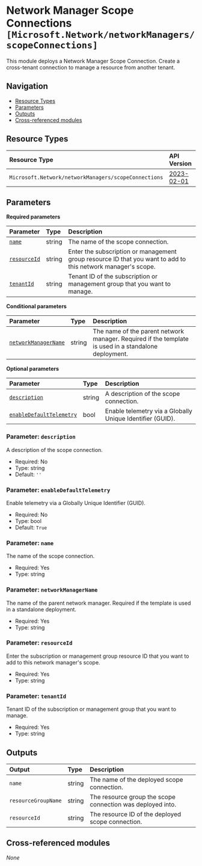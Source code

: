 # Network Manager Scope Connections `[Microsoft.Network/networkManagers/scopeConnections]`

This module deploys a Network Manager Scope Connection.
Create a cross-tenant connection to manage a resource from another tenant.

## Navigation

- [Resource Types](#Resource-Types)
- [Parameters](#Parameters)
- [Outputs](#Outputs)
- [Cross-referenced modules](#Cross-referenced-modules)

## Resource Types

| Resource Type | API Version |
| :-- | :-- |
| `Microsoft.Network/networkManagers/scopeConnections` | [2023-02-01](https://learn.microsoft.com/en-us/azure/templates/Microsoft.Network/2023-02-01/networkManagers/scopeConnections) |

## Parameters

**Required parameters**

| Parameter | Type | Description |
| :-- | :-- | :-- |
| [`name`](#parameter-name) | string | The name of the scope connection. |
| [`resourceId`](#parameter-resourceid) | string | Enter the subscription or management group resource ID that you want to add to this network manager's scope. |
| [`tenantId`](#parameter-tenantid) | string | Tenant ID of the subscription or management group that you want to manage. |

**Conditional parameters**

| Parameter | Type | Description |
| :-- | :-- | :-- |
| [`networkManagerName`](#parameter-networkmanagername) | string | The name of the parent network manager. Required if the template is used in a standalone deployment. |

**Optional parameters**

| Parameter | Type | Description |
| :-- | :-- | :-- |
| [`description`](#parameter-description) | string | A description of the scope connection. |
| [`enableDefaultTelemetry`](#parameter-enabledefaulttelemetry) | bool | Enable telemetry via a Globally Unique Identifier (GUID). |

### Parameter: `description`

A description of the scope connection.
- Required: No
- Type: string
- Default: `''`

### Parameter: `enableDefaultTelemetry`

Enable telemetry via a Globally Unique Identifier (GUID).
- Required: No
- Type: bool
- Default: `True`

### Parameter: `name`

The name of the scope connection.
- Required: Yes
- Type: string

### Parameter: `networkManagerName`

The name of the parent network manager. Required if the template is used in a standalone deployment.
- Required: Yes
- Type: string

### Parameter: `resourceId`

Enter the subscription or management group resource ID that you want to add to this network manager's scope.
- Required: Yes
- Type: string

### Parameter: `tenantId`

Tenant ID of the subscription or management group that you want to manage.
- Required: Yes
- Type: string


## Outputs

| Output | Type | Description |
| :-- | :-- | :-- |
| `name` | string | The name of the deployed scope connection. |
| `resourceGroupName` | string | The resource group the scope connection was deployed into. |
| `resourceId` | string | The resource ID of the deployed scope connection. |

## Cross-referenced modules

_None_
